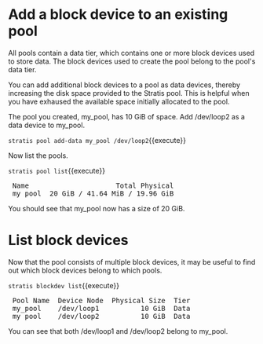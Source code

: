 # Add a block device to an existing pool

All pools contain a data tier, which contains one or more block devices used to store data. The block devices used to create the pool belong to the pool's data tier.

You can add additional block devices to a pool as data devices, thereby increasing the disk space provided to the Stratis pool. This is helpful when you have exhaused the available space initially allocated to the pool.

The pool you created, my_pool, has 10 GiB of space. Add /dev/loop2 as a data device to my_pool.

`stratis pool add-data my_pool /dev/loop2`{{execute}}

Now list the pools.

`stratis pool list`{{execute}}

<pre class="file">
 Name                     Total Physical
 my_pool  20 GiB / 41.64 MiB / 19.96 GiB
</pre>

You should see that my_pool now has a size of 20 GiB.

# List block devices

Now that the pool consists of multiple block devices, it may be useful to find out which block devices belong to which pools.

`stratis blockdev list`{{execute}}

<pre class="file">
 Pool Name  Device Node  Physical Size  Tier
 my_pool    /dev/loop1          10 GiB  Data
 my_pool    /dev/loop2          10 GiB  Data
</pre>

You can see that both /dev/loop1 and /dev/loop2 belong to my_pool.
